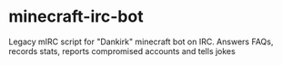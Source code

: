 # minecraft-irc-bot
Legacy mIRC script for "Dankirk" minecraft bot on IRC. Answers FAQs, records stats, reports compromised accounts and tells jokes
